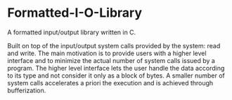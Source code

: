 Formatted-I-O-Library
=====================

A formatted input/output library written in C.

Built on top of the input/output system calls provided by the system: read and write. 
The main motivation is to provide users with a higher level interface and to minimize the actual number of system calls issued by a program. The higher level interface lets the user handle the data according to its type and not consider it only as a block of bytes. 
A smaller number of system calls accelerates a priori the execution and is achieved through bufferization.
